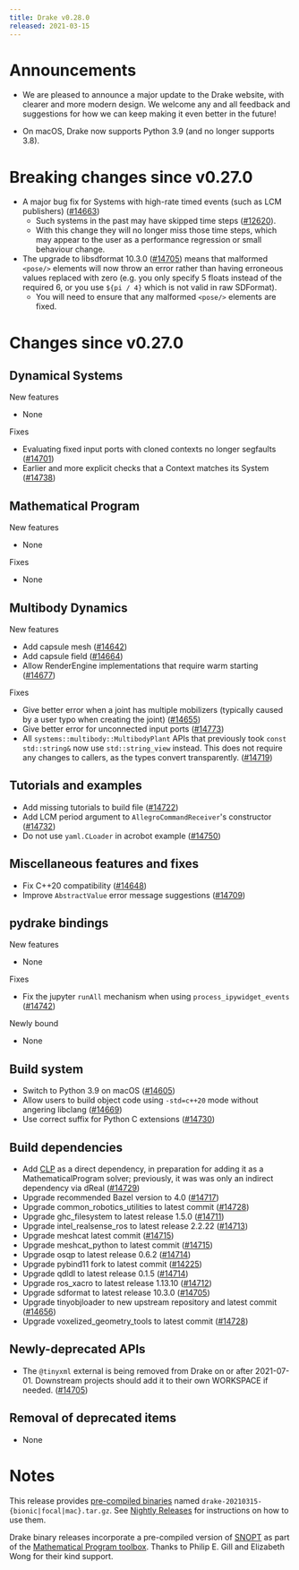 ```yaml
---
title: Drake v0.28.0
released: 2021-03-15
---
```


# Announcements

* We are pleased to announce a major update to the Drake website, with clearer
  and more modern design.  We welcome any and all feedback and suggestions for
  how we can keep making it even better in the future!

* On macOS, Drake now supports Python 3.9 (and no longer supports 3.8).

# Breaking changes since v0.27.0

* A major bug fix for Systems with high-rate timed events (such as LCM publishers) ([#14663][_#14663])
  * Such systems in the past may have skipped time steps ([#12620][_#12620]).
  * With this change they will no longer miss those time steps, which may appear to the user as a performance regression or small behaviour change.
* The upgrade to libsdformat 10.3.0  ([#14705][_#14705]) means that malformed `<pose/>` elements will now throw an error rather than having erroneous values replaced with zero (e.g. you only specify 5 floats instead of the required 6, or you use `${pi / 4}` which is not valid in raw SDFormat).
  * You will need to ensure that any malformed `<pose/>` elements are fixed.

# Changes since v0.27.0

## Dynamical Systems

<!-- <relnotes for systems go here> -->

New features

* None

Fixes

* Evaluating fixed input ports with cloned contexts no longer segfaults ([#14701][_#14701])
* Earlier and more explicit checks that a Context matches its System ([#14738][_#14738])

## Mathematical Program

<!-- <relnotes for solvers go here> -->

New features

* None

Fixes

* None

## Multibody Dynamics

<!-- <relnotes for geometry,multibody go here> -->

New features

* Add capsule mesh ([#14642][_#14642])
* Add capsule field ([#14664][_#14664])
* Allow RenderEngine implementations that require warm starting ([#14677][_#14677])

Fixes

* Give better error when a joint has multiple mobilizers (typically caused by a user typo when creating the joint) ([#14655][_#14655])
* Give better error for unconnected input ports ([#14773][_#14773])
* All `systems::multibody::MultibodyPlant` APIs that previously took `const std::string&` now use `std::string_view` instead.  This does not require any changes to callers, as the types convert transparently. ([#14719][_#14719])

## Tutorials and examples

<!-- <relnotes for examples,tutorials go here> -->

* Add missing tutorials to build file ([#14722][_#14722])
* Add LCM period argument to `AllegroCommandReceiver`'s constructor ([#14732][_#14732])
* Do not use `yaml.CLoader` in acrobot example ([#14750][_#14750])

## Miscellaneous features and fixes

<!-- <relnotes for common,math,lcm,lcmtypes,manipulation,perception go here> -->

* Fix C++20 compatibility ([#14648][_#14648])
* Improve `AbstractValue` error message suggestions ([#14709][_#14709])

## pydrake bindings

<!-- <relnotes for bindings go here> -->

New features

* None

Fixes

* Fix the jupyter `runAll` mechanism when using `process_ipywidget_events` ([#14742][_#14742])

Newly bound

* None

## Build system

<!-- <relnotes for cmake,doc,setup,third_party,tools go here> -->

* Switch to Python 3.9 on macOS ([#14605][_#14605])
* Allow users to build object code using `-std=c++20` mode without angering libclang ([#14669][_#14669])
* Use correct suffix for Python C extensions ([#14730][_#14730])

## Build dependencies

* Add [CLP](https://projects.coin-or.org/Clp) as a direct dependency, in preparation for adding it as a MathematicalProgram solver; previously, it was was only an indirect dependency via dReal ([#14729][_#14729])
* Upgrade recommended Bazel version to 4.0 ([#14717][_#14717])
* Upgrade common_robotics_utilities to latest commit ([#14728][_#14728])
* Upgrade ghc_filesystem to latest release 1.5.0 ([#14711][_#14711])
* Upgrade intel_realsense_ros to latest release 2.2.22 ([#14713][_#14713])
* Upgrade meshcat latest commit ([#14715][_#14715])
* Upgrade meshcat_python to latest commit ([#14715][_#14715])
* Upgrade osqp to latest release 0.6.2 ([#14714][_#14714])
* Upgrade pybind11 fork to latest commit ([#14225][_#14225])
* Upgrade qdldl to latest release 0.1.5 ([#14714][_#14714])
* Upgrade ros_xacro to latest release 1.13.10 ([#14712][_#14712])
* Upgrade sdformat to latest release 10.3.0 ([#14705][_#14705])
* Upgrade tinyobjloader to new upstream repository and latest commit ([#14656][_#14656])
* Upgrade voxelized_geometry_tools to latest commit ([#14728][_#14728])

## Newly-deprecated APIs

* The `@tinyxml` external is being removed from Drake on or after 2021-07-01.  Downstream projects should add it to their own WORKSPACE if needed. ([#14705][_#14705])

## Removal of deprecated items

* None

# Notes


This release provides [pre-compiled binaries](https://github.com/RobotLocomotion/drake/releases/tag/v0.28.0) named
``drake-20210315-{bionic|focal|mac}.tar.gz``. See [Nightly Releases](/from_binary.html#nightly-releases) for instructions on how to use them.

Drake binary releases incorporate a pre-compiled version of [SNOPT](https://ccom.ucsd.edu/~optimizers/solvers/snopt/) as part of the
[Mathematical Program toolbox](https://drake.mit.edu/doxygen_cxx/group__solvers.html). Thanks to
Philip E. Gill and Elizabeth Wong for their kind support.

<!-- <begin issue links> -->
[_#12620]: https://github.com/RobotLocomotion/drake/pull/12620
[_#14225]: https://github.com/RobotLocomotion/drake/pull/14225
[_#14605]: https://github.com/RobotLocomotion/drake/pull/14605
[_#14642]: https://github.com/RobotLocomotion/drake/pull/14642
[_#14648]: https://github.com/RobotLocomotion/drake/pull/14648
[_#14655]: https://github.com/RobotLocomotion/drake/pull/14655
[_#14656]: https://github.com/RobotLocomotion/drake/pull/14656
[_#14663]: https://github.com/RobotLocomotion/drake/pull/14663
[_#14664]: https://github.com/RobotLocomotion/drake/pull/14664
[_#14669]: https://github.com/RobotLocomotion/drake/pull/14669
[_#14677]: https://github.com/RobotLocomotion/drake/pull/14677
[_#14701]: https://github.com/RobotLocomotion/drake/pull/14701
[_#14705]: https://github.com/RobotLocomotion/drake/pull/14705
[_#14709]: https://github.com/RobotLocomotion/drake/pull/14709
[_#14711]: https://github.com/RobotLocomotion/drake/pull/14711
[_#14712]: https://github.com/RobotLocomotion/drake/pull/14712
[_#14713]: https://github.com/RobotLocomotion/drake/pull/14713
[_#14714]: https://github.com/RobotLocomotion/drake/pull/14714
[_#14715]: https://github.com/RobotLocomotion/drake/pull/14715
[_#14717]: https://github.com/RobotLocomotion/drake/pull/14717
[_#14719]: https://github.com/RobotLocomotion/drake/pull/14719
[_#14722]: https://github.com/RobotLocomotion/drake/pull/14722
[_#14728]: https://github.com/RobotLocomotion/drake/pull/14728
[_#14729]: https://github.com/RobotLocomotion/drake/pull/14729
[_#14730]: https://github.com/RobotLocomotion/drake/pull/14730
[_#14732]: https://github.com/RobotLocomotion/drake/pull/14732
[_#14738]: https://github.com/RobotLocomotion/drake/pull/14738
[_#14742]: https://github.com/RobotLocomotion/drake/pull/14742
[_#14750]: https://github.com/RobotLocomotion/drake/pull/14750
[_#14771]: https://github.com/RobotLocomotion/drake/pull/14771
[_#14773]: https://github.com/RobotLocomotion/drake/pull/14773
<!-- <end issue links> -->

<!--
  Current oldest_commit fc1e0e5e7eb8cef3b9a38de650bd8ccdff04a4e4 (exclusive).
  Current newest_commit 178275cba6308ed8205712a72a7a57b4a8aee6e9 (inclusive).
-->
